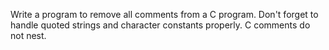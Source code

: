  Write a program to remove all comments from a C program. Don't forget to handle quoted strings and character constants properly. C comments do not nest.